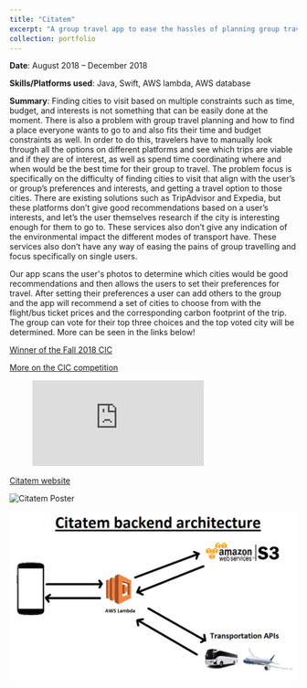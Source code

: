 ```yaml
---
title: "Citatem"
excerpt: "A group travel app to ease the hassles of planning group travel and determining cities to visit. <br/><img src='/images/CLanding.jpeg'>"
collection: portfolio
---
```


**Date**: August 2018 – December 2018

**Skills/Platforms used**: Java, Swift, AWS lambda, AWS database

**Summary**: Finding cities to visit based on multiple constraints such as time, budget, and interests is not something that can be easily done at the moment. There is also a problem with group travel planning and how to find a place everyone wants to go to and also fits their time and budget constraints as well. In order to do this, travelers have to manually look through all the options on different platforms and see which trips are viable and if they are of interest, as well as spend time coordinating where and when would be the best time for their group to travel. The problem focus is specifically on the difficulty of finding cities to visit that align with the user’s or group’s preferences and interests, and getting a travel option to those cities. There are existing solutions such as TripAdvisor and Expedia, but these platforms don’t give good recommendations based on a user’s interests, and let’s the user themselves research if the city is interesting enough for them to go to. These services also don’t give any indication of the environmental impact the different modes of transport have. These services also don’t have any way of easing the pains of group travelling and focus specifically on single users. 

Our app scans the user's photos to determine which cities would be good recommendations and then allows the users to set their preferences for travel. After setting their preferences a user can add others to the group and the app will recommend a set of cities to choose from with the flight/bus ticket prices and the corresponding carbon footprint of the trip. The group can vote for their top three choices and the top voted city will be determined. More can be seen in the links below!

[Winner of the Fall 2018 CIC](http://cic.gatech.edu/fall-2018/winners/citatem)

[More on the CIC competition](https://globalchange.gatech.edu/posts/climate-solutions-at-the-fall-2018-convergence-innovation-competition/)

<figure class="video_container">
  <iframe src="https://player.vimeo.com/video/296415311" frameborder="0" allowfullscreen="true"> </iframe>
</figure>

[Citatem website](https://citatem.netlify.com)

![Citatem Poster](/images/citatem_poster.png)

![Citatem Backend](/images/CBackend.png)



